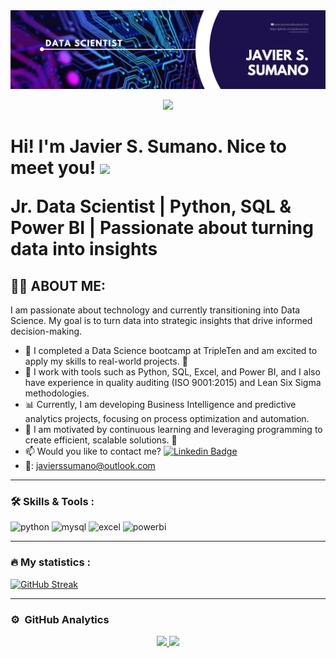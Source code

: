 
<div id="header" align="center">
  <img decoding="async" src="https://github.com/javiersumano/javiersumano/blob/main/Javier%20Sumano%20banner.png" width="800"/>
</div>

<div align="center">
  
[![](https://img.shields.io/badge/LinkedIn-0077B5?style=for-the-badge&logo=linkedin&logoColor=white)](https://www.linkedin.com/in/javiersanchezsumano/)

</div>

<h1>
  Hi! I'm Javier S. Sumano. Nice to meet you!
   <img decoding="async" src="https://media.giphy.com/media/hvRJCLFzcasrR4ia7z/giphy.gif" width="30px"/>
  
  **Jr. Data Scientist | Python, SQL & Power BI | Passionate about turning data into insights**
 
</h1>


## 👨‍💻 ABOUT ME:

I am passionate about technology and currently transitioning into Data Science. My goal is to turn data into strategic insights that drive informed decision-making.

* 🔭 I completed a Data Science bootcamp at TripleTen and am excited to apply my skills to real-world projects. 💪
* 🌱 I work with tools such as Python, SQL, Excel, and Power BI, and I also have experience in quality auditing (ISO 9001:2015) and Lean Six Sigma methodologies.
* 📊 Currently, I am developing Business Intelligence and predictive analytics projects, focusing on process optimization and automation.
* 💓 I am motivated by continuous learning and leveraging programming to create efficient, scalable solutions. 🚀
*  :mailbox: Would you like to contact me? [![Linkedin Badge](https://img.shields.io/badge/-Javier_Sánchez_Sumano-blue?style=flat&logo=Linkedin&logoColor=white)](https://github.com/javiersumano/javiersumano/)
* 📧: javierssumano@outlook.com 
---

### :hammer_and_wrench: Skills & Tools :

<div id="header" align="left">
    <img decoding="async" src="https://img.shields.io/badge/Python-3776AB?style=for-the-badge&logo=python&logoColor=white" alt="python"/>
  </a>
    <img decoding="async" src="https://img.shields.io/badge/MySQL-6DB33F?style=for-the-badge&logo=mysql&logoColor=white" alt="mysql"/>
  </a>
 <img decoding="async" src="https://img.shields.io/badge/Microsoft_Excel-217346?style=for-the-badge&logo=microsoft-excel&logoColor=white" alt="excel"/>
  </a>
 <img decoding="async" src="https://img.shields.io/badge/Power_BI-FFBE00?style=for-the-badge&logo=Power-BI&logoColor=white" alt="powerbi"/>
  </a>

</div>

---
### :fire:  My statistics :

[![GitHub Streak](http://github-readme-streak-stats.herokuapp.com?user=javiersumano&theme=dark&background=000000)](https://git.io/streak-stats)

---
### ⚙️ &nbsp;GitHub Analytics

<p align="center">
<a href="https://github.com/javiersumano">
  <img height="180em" src="https://github-readme-stats-eight-theta.vercel.app/api?username=javiersumano&show_icons=true&theme=algolia&include_all_commits=true&count_private=true"/>
  <img height="180em" src="https://github-readme-stats-eight-theta.vercel.app/api/top-langs/?username=javiersumano&layout=compact&langs_count=8&theme=algolia"/>
</a>
</p> 
